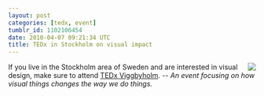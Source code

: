 ```yaml
---
layout: post
categories: [tedx, event]
tumblr_id: 1102106454
date: 2010-04-07 09:21:34 UTC
title: TEDx in Stockholm on visual impact
---
```


[<img src="http://farm3.static.flickr.com/2768/4499695992_b3c853828c_o.png" align="right">][tedxvh]If you live in the Stockholm area of Sweden and are interested in visual design, make sure to attend [TEDx Viggbyholm][tedxvh]. -- *An event focusing on how visual things changes the way we do things.*

[tedxvh]: http://www.tedxviggbyholm.com/
